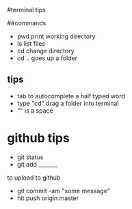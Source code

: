 
#terminal tips

##commands

- pwd print working directory
- ls list files
- cd change directory
- cd .. goes up a folder 

## tips

- tab to autocomplete a half typed word
- type "cd" drag a folder into terminal 
- "\" is a space

# github tips

- git status
- git add _______

to upload to github

- git commit -am "some message"
- hit push origin master


















